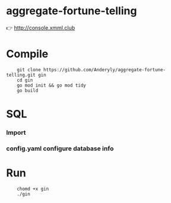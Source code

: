 # aggregate-fortune-telling


👉 http://console.xmml.club

# Compile
```shell
    git clone https://github.com/Anderyly/aggregate-fortune-telling.git gin
    cd gin
    go mod init && go mod tidy
    go build
```

# SQL

### Import

### config.yaml configure database info

# Run

```shell
    chomd +x gin
    ./gin
```

